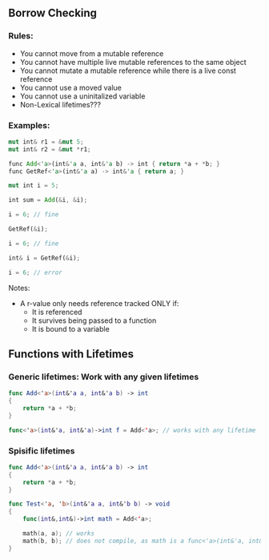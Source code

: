 ## Borrow Checking
### Rules:
- You cannot move from a mutable reference
- You cannot have multiple live mutable references to the same object
- You cannot mutate a mutable reference while there is a live const reference
- You cannot use a moved value
- You cannot use a uninitalized variable
- Non-Lexical lifetimes??? 

### Examples:
```rs
mut int& r1 = &mut 5;
mut int& r2 = &mut *r1;
```

```rs
func Add<'a>(int&'a a, int&'a b) -> int { return *a + *b; }
func GetRef<'a>(int&'a a) -> int&'a { return a; }

mut int i = 5;

int sum = Add(&i, &i);

i = 6; // fine

GetRef(&i);

i = 6; // fine

int& i = GetRef(&i);

i = 6; // error
```
Notes: 
- A r-value only needs reference tracked ONLY if:
    - It is referenced
    - It survives being passed to a function
    - It is bound to a variable

## Functions with Lifetimes 
### Generic lifetimes: Work with any given lifetimes
```swift
func Add<'a>(int&'a a, int&'a b) -> int
{
    return *a + *b;
}

func<'a>(int&'a, int&'a)->int f = Add<'a>; // works with any lifetime 'a
```
### Spisific lifetimes
```swift
func Add<'a>(int&'a a, int&'a b) -> int
{
    return *a + *b;
}

func Test<'a, 'b>(int&'a a, int&'b b) -> void
{
    func(int&,int&)->int math = Add<'a>;

    math(a, a); // works
    math(b, b); // does not compile, as math is a func<'a>(int&'a, int&'a)->int type
}
``` 

